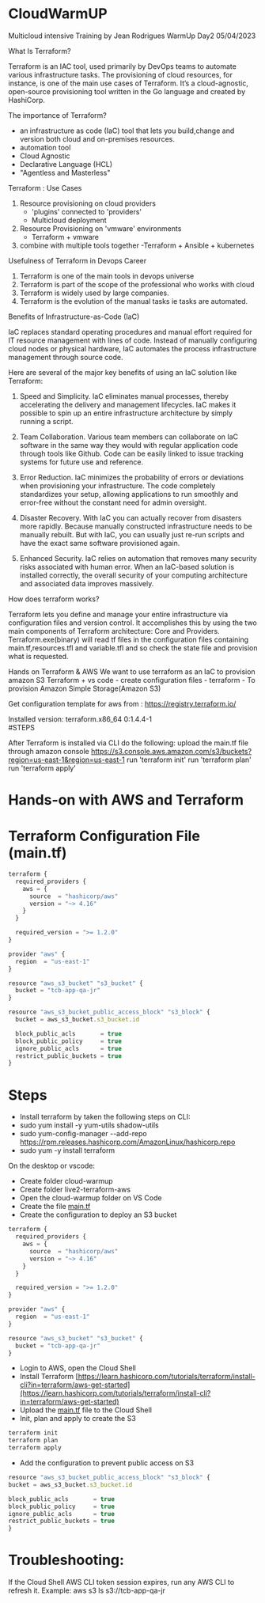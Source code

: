 # CloudWarmUP
Multicloud intensive Training by Jean Rodrigues 
WarmUp Day2 05/04/2023

What Is Terraform? 

Terraform is an IAC tool, used primarily by DevOps teams to automate various infrastructure tasks. The provisioning of cloud resources, for instance, is one of the main use cases of Terraform. It’s a cloud-agnostic, open-source provisioning tool written in the Go language and created by HashiCorp.

The importance of Terraform?

- an infrastructure as code (IaC) tool that lets you build,change and version both cloud and on-premises resources.
- automation tool
- Cloud Agnostic
- Declarative Language (HCL)
- "Agentless and Masterless"

Terraform : Use Cases

1. Resource provisioning on cloud providers
	- 'plugins' connected to 'providers'
	- Multicloud deployment
2. Resource Provisioning on 'vmware' environments
	- Terraform + vmware
3. combine with multiple tools together
	-Terraform + Ansible + kubernetes

Usefulness of Terraform in Devops Career

1. Terraform is one of the main tools in devops universe
2. Terraform is part of the scope of the professional who works with cloud
3. Terraform is widely used by large companies.
4. Terraform is the evolution of the manual tasks ie tasks are automated.

Benefits of Infrastructure-as-Code (IaC)

IaC replaces standard operating procedures and manual effort required for IT resource management with lines of code. Instead of manually configuring cloud nodes or physical hardware, IaC automates the process infrastructure management through source code.

Here are several of the major key benefits of using an IaC solution like Terraform:

1. Speed and Simplicity. IaC eliminates manual processes, thereby accelerating the delivery and management lifecycles. IaC makes it possible to spin up an entire infrastructure architecture by simply running a script.

2. Team Collaboration. Various team members can collaborate on IaC software in the same way they would with regular application code through tools like Github. Code can be easily linked to issue tracking systems for future use and reference.

3. Error Reduction. IaC minimizes the probability of errors or deviations when provisioning your infrastructure. The code completely standardizes your setup, allowing applications to run smoothly and error-free without the constant need for admin oversight.

4. Disaster Recovery. With IaC you can actually recover from disasters more rapidly. Because manually constructed infrastructure needs to be manually rebuilt. But with IaC, you can usually just re-run scripts and have the exact same software provisioned again.

5. Enhanced Security. IaC relies on automation that removes many security risks associated with human error. When an IaC-based solution is installed correctly, the overall security of your computing architecture and associated data improves massively.

How does terraform works?

Terraform lets you define and manage your entire infrastructure via configuration files and version control. It accomplishes this by using the two main components of Terraform architecture: Core and Providers.
Terraform.exe(binary) will read tf files in the configuration files containing main.tf,resources.tfl and variable.tfl and so check the state file and provision what is requested.

Hands on Terraform & AWS
We want to use terraform as an IaC to provision amazon S3
Terraform + vs code - create configuration files - terraform - To provision Amazon Simple Storage(Amazon S3)

Get configuration template for aws from :
https://registry.terraform.io/

Installed version:
  terraform.x86_64 0:1.4.4-1                                                                                                                                                                                                                      
#STEPS


After Terraform is installed via CLI do the following:
upload the main.tf file through amazon console https://s3.console.aws.amazon.com/s3/buckets?region=us-east-1&region=us-east-1 
run 'terraform init'
run 'terraform plan'
run 'terraform apply'

# Hands-on with AWS and Terraform

# Terraform Configuration File (main.tf)

```jsx
terraform {
  required_providers {
    aws = {
      source  = "hashicorp/aws"
      version = "~> 4.16"
    }
  }

  required_version = ">= 1.2.0"
}

provider "aws" {
  region  = "us-east-1"
}

resource "aws_s3_bucket" "s3_bucket" {
  bucket = "tcb-app-qa-jr"
}

resource "aws_s3_bucket_public_access_block" "s3_block" {
  bucket = aws_s3_bucket.s3_bucket.id

  block_public_acls       = true
  block_public_policy     = true
  ignore_public_acls      = true
  restrict_public_buckets = true
}
```

# Steps
- Install terraform by taken the following steps on CLI:
- sudo yum install -y yum-utils shadow-utils
- sudo yum-config-manager --add-repo https://rpm.releases.hashicorp.com/AmazonLinux/hashicorp.repo
- sudo yum -y install terraform

On the desktop or vscode:
- Create folder cloud-warmup
- Create folder live2-terraform-aws
- Open the cloud-warmup folder on VS Code
- Create the file [main.tf](http://main.tf/)
- Create the configuration to deploy an S3 bucket

```jsx
terraform {
  required_providers {
    aws = {
      source  = "hashicorp/aws"
      version = "~> 4.16"
    }
  }

  required_version = ">= 1.2.0"
}

provider "aws" {
  region  = "us-east-1"
}

resource "aws_s3_bucket" "s3_bucket" {
  bucket = "tcb-app-qa-jr"
}
```

- Login to AWS, open the Cloud Shell
- Install Terraform
[https://learn.hashicorp.com/tutorials/terraform/install-cli?in=terraform/aws-get-started](https://learn.hashicorp.com/tutorials/terraform/install-cli?in=terraform/aws-get-started)
- Upload the [main.tf](http://main.tf/) file to the Cloud Shell
- Init, plan and apply to create the S3

```jsx
terraform init
terraform plan
terraform apply
```

- Add the configuration to prevent public access on S3

```jsx
resource "aws_s3_bucket_public_access_block" "s3_block" {
bucket = aws_s3_bucket.s3_bucket.id

block_public_acls       = true
block_public_policy     = true
ignore_public_acls      = true
restrict_public_buckets = true
}
```

# Troubleshooting:

If the Cloud Shell AWS CLI token session expires, run any AWS CLI to refresh it. Example:
aws s3 ls s3://tcb-app-qa-jr
